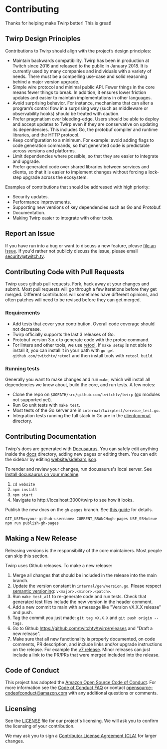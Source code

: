 # Contributing

Thanks for helping make Twirp better! This is great!

## Twirp Design Principles

Contributions to Twirp should align with the project’s design principles:

- Maintain backwards compatibility. Twirp has been in production at Twitch since 2016 and released to the public in January 2018. It is currently used by many companies and individuals with a variety of needs. There must be a compelling use-case and solid reasoning behind a major version upgrade.
- Simple wire protocol and minimal public API. Fewer things in the core means fewer things to break. In addition, it ensures lower friction updates and easier to maintain implementations in other languages.
- Avoid surprising behavior. For instance, mechanisms that can alter a program’s control flow in a surprising way (such as middleware or observability hooks) should be treated with caution.
- Prefer pragmatism over bleeding-edge. Users should be able to deploy and accept updates to Twirp even if they are conservative on updating its dependencies. This includes Go, the protobuf compiler and runtime libraries, and the HTTP protocol.
- Keep configuration to a minimum. For example: avoid adding flags to code generation commands, so that generated code is predictable across versions and platforms.
- Limit dependencies where possible, so that they are easier to integrate and upgrade.
- Prefer generated code over shared libraries between services and clients, so that it is easier to implement changes without forcing a lock-step upgrade across the ecosystem.

Examples of contributions that should be addressed with high priority:

- Security updates.
- Performance improvements.
- Supporting new versions of key dependencies such as Go and Protobuf.
- Documentation.
- Making Twirp easier to integrate with other tools.

## Report an Issue

If you have run into a bug or want to discuss a new feature, please [file an issue](https://github.com/twitchtv/twirp/issues). If you'd rather not publicly discuss the issue, please email security@twitch.tv.

## Contributing Code with Pull Requests

Twirp uses github pull requests. Fork, hack away at your changes and submit. Most pull requests will go through a few iterations before they get merged. Different contributors will sometimes have different opinions, and often patches will need to be revised before they can get merged.

### Requirements

- Add tests that cover your contribution. Overall code coverage should not decrease.
- Twirp officially supports the last 3 releases of Go.
- Protobuf version 3.x.x to generate code with the protoc command.
- For linters and other tools, we use [retool](https://github.com/twitchtv/retool). If `make setup` is not able to install it, you can install it in your path with `go get github.com/twitchtv/retool` and then install tools with `retool build`.

### Running tests

Generally you want to make changes and run `make`, which will install all
dependencies we know about, build the core, and run tests. A few notes:

- Clone the repo on `$GOPATH/src/github.com/twitchtv/twirp` (go modules not supported yet).
- Run Go unit tests with `make test`.
- Most tests of the Go server are in `internal/twirptest/service_test.go`.
- Integration tests running the full stack in Go are in the [clientcompat](./clientcompat) directory.

## Contributing Documentation

Twirp's docs are generated with [Docusaurus](https://docusaurus.io/). You can safely edit anything inside the [docs](./docs) directory, adding new pages or editing them. You can edit the sidebar by editing [website/sidebars.json](./website/sidebars.json).

To render and review your changes, run docusaurus's local server. See [Install docusaurus on your machine](https://docusaurus.io/docs/en/installation.html).

1. `cd website`
2. `npm install`
3. `npm start`
4. Navigate to http://localhost:3000/twirp to see how it looks.

Publish the new docs on the `gh-pages` branch. See [this guide](https://docusaurus.io/docs/en/tutorial-publish-site) for details.

```
GIT_USER=<your-github-username> CURRENT_BRANCH=gh-pages USE_SSH=true npm run publish-gh-pages
```

## Making a New Release

Releasing versions is the responsibility of the core maintainers. Most people
can skip this section.

Twirp uses Github releases. To make a new release:

1.  Merge all changes that should be included in the release into the main branch.
2.  Update the version constant in `internal/gen/version.go`. Please respect [semantic versioning](http://semver.org/): `v<major>.<minor>.<patch>`.
3.  Run `make test_all` to re-generate code and run tests. Check that generated test files include the new version in the header comment.
4.  Add a new commit to main with a message like "Version vX.X.X release" and push.
5.  Tag the commit you just made: `git tag vX.X.X` and `git push origin --tags`.
6.  Go to Github https://github.com/twitchtv/twirp/releases and "Draft a new release".
7.  Make sure that all new functionality is properly documented, on code comments, PR description, and include links and/or upgrade instructions on the release. For example the [v7 release](https://github.com/twitchtv/twirp/releases/tag/v7.0.0). Minor releases can just include a link to the PR/PRs that were merged included into the release.

## Code of Conduct

This project has adopted the [Amazon Open Source Code of Conduct](https://aws.github.io/code-of-conduct).
For more information see the [Code of Conduct FAQ](https://aws.github.io/code-of-conduct-faq) or contact
opensource-codeofconduct@amazon.com with any additional questions or comments.

## Licensing

See the [LICENSE](https://github.com/twitchtv/twirp/blob/main/LICENSE) file for our project's licensing. We will ask you to confirm the licensing of your contribution.

We may ask you to sign a [Contributor License Agreement (CLA)](http://en.wikipedia.org/wiki/Contributor_License_Agreement) for larger changes.
